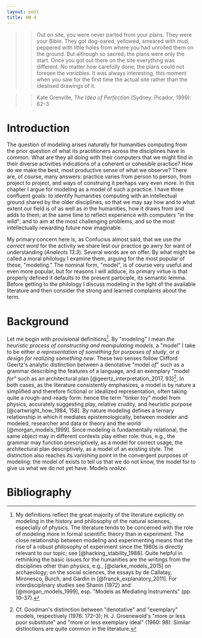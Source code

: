 ```yaml
---
layout: post
title: HW 4
---
```


>> Out on site, you were never parted from your plans.
They were your Bible. They got dog-eared, yellowed,
smeared with mud, peppered with little holes from
where you had unrolled them on the ground. But
although so sacred, the plans were only the start.
Once you got out there on the site everything was
different. No matter how carefully done, the plans
could not foresee the *variables*. It was always
interesting, this moment when you saw for the first
time the actual site rather than the idealised
drawings of it.

>> Kate Grenville, *The Idea of Perfection*
(Sydney: Picador, 1999): 62–3


# Introduction

The question of modeling arises naturally for
humanities computing from the prior question
of what its practitioners across the disciplines
have in common. What are they all doing with
their computers that we might find in their
diverse activities indications of a coherent or
cohesible practice? How do we make the best,
most productive sense of what we observe? There
are, of course, many answers: practice varies 
from person to person, from project to project, 
and ways of construing it perhaps vary even more. 
In this chapter I argue for modeling as a model 
of such a practice. I have three confluent goals: 
to identify humanities computing with an intellectual 
ground shared by the older disciplines, so that we 
may say how and to what extent our field is of as 
well as *in* the humanities, how it draws from and 
adds to them; at the same time to reflect experience 
with computers "in the wild"; and to aim at the
most challenging problems, and so the most
intellectually rewarding future now imaginable.

My primary concern here is, as Confucius almost 
said, that we use *the correct word* for the 
activity we share lest our practice go awry 
for want of understanding (*Analects 13.3*). 
Several words are on offer. By what might be 
called a moral philology I examine them, arguing 
for the most popular of these, "modeling." The 
nominal form, "model", is of course very useful 
and even more popular, but for reasons I will 
adduce, its primary virtue is that properly 
defined it defaults to the present participle, 
its semantic lemma. Before getting to the 
philology I discuss modeling in the light of 
the available literature and then consider 
the strong and learned complaints about the 
term.

# Background

Let me begin with provisional definitions[^1]. 
By "modeling" I mean *the heuristic process of 
constructing and manipulating models*, a "model" 
I take to be either *a representation of something 
for purposes of study*, or *a design for realizing 
something new*. These two senses follow Clifford 
Geertz's analytic distinction between a denotative 
"model *of*" such as a grammar describing the 
features of a language, and an exemplary "model 
*for*" such as an architectural plan
[@geertz_interpretation_2017, 93][^2]. In both 
cases, as the literature consistently emphasizes, 
a model is by nature a simplified and therefore 
fictional or idealized representation, often taking 
quite a rough-and-ready form: hence the term 
"tinker toy" model from physics, accurately suggesting 
play, relative crudity, and heuristic purpose 
[@cartwright_how_1984, 158]. By nature modeling 
defines a ternary relationship in which it mediates 
epistemologically, between modeler and modeled, 
researcher and data or theory and the world 
[@morgan_models_1999]. Since modeling is 
fundamentally relational, the same object may 
in different contexts play either role: thus, 
e.g., the grammar may function prescriptively, 
as a model for correct usage, the architectural 
plan descriptively, as a model of an existing style. 
The distinction also reaches its vanishing point in 
the convergent purposes of modeling: the model of 
exists to tell us that we do not know, the model 
for to give us what we do not yet have. Models 
*realize*.

[^1]: My definitions reflect the great majority of 
the literature explicitly on modeling in the history 
and philosophy of the natural sciences, especially 
of physics. The literature tends to be concerned 
with the role of modeling more in formal scientific 
theory than in experiment. The close relationship 
between modeling and experimenting means that the 
rise of a robust philosophy of experiment since 
the 1980s is directly relevant to our topic; see 
[@hacking_stability_1988]. Quite helpful in 
rethinking the basic issues for the humanities 
are the writings from the disciplines other 
than physics, e.g., [@clarke_models_2015] on 
archaeology; on the social sciences, the essays 
by de Callatay, Mironesco, Burch, and Gardin 
in [@franck_explanatory_2011]. For interdisciplinary 
studies see Shanin (1972) and [@morgan_models_1999], 
esp. "Models as Mediating Instruments" (pp. 10–37).

[^2]: Cf. Goodman's distinction between 
"denotative" and "exemplary" models, respectively 
(1976: 172–3); H. J. Groenewold's "more or less 
poor substitute" and "more or less exemplary ideal" 
(1960: 98). Similar distinctions are quite common 
in the literature.

# Bibliography
